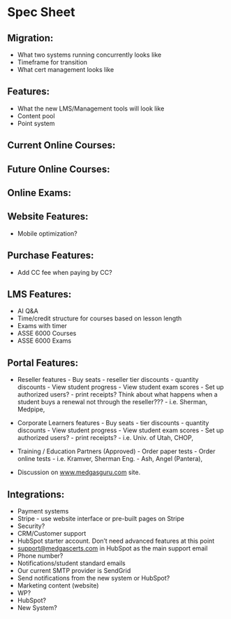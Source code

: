 # Spec Sheet

## Migration:

- What two systems running concurrently looks like
- Timeframe for transition
- What cert management looks like

## Features:

- What the new LMS/Management tools will look like
- Content pool
- Point system

## Current Online Courses:

## Future Online Courses:

## Online Exams:

## Website Features:

- Mobile optimization?

## Purchase Features:

- Add CC fee when paying by CC?

## LMS Features:

- AI Q&A
- Time/credit structure for courses based on lesson length
- Exams with timer
- ASSE 6000 Courses
- ASSE 6000 Exams

## Portal Features:

- Reseller features - Buy seats - reseller tier discounts - quantity discounts - View student progress - View student exam scores - Set up authorized users? - print receipts?
  Think about what happens when a student buys a renewal not through the reseller??? - i.e. Sherman, Medpipe,

- Corporate Learners features - Buy seats - tier discounts - quantity discounts - View student progress - View student exam scores - Set up authorized users? - print receipts? - i.e. Univ. of Utah, CHOP,

- Training / Education Partners (Approved) - Order paper tests - Order online tests - i.e. Kramver, Sherman Eng. - Ash, Angel (Pantera),

- Discussion on www.medgasguru.com site.

## Integrations:

- Payment systems
- Stripe - use website interface or pre-built pages on Stripe
- Security?
- CRM/Customer support
- HubSpot starter account. Don’t need advanced features at this point
- support@medgascerts.com in HubSpot as the main support email
- Phone number?
- Notifications/student standard emails
- Our current SMTP provider is SendGrid
- Send notifications from the new system or HubSpot?
- Marketing content (website)
- WP?
- HubSpot?
- New System?
